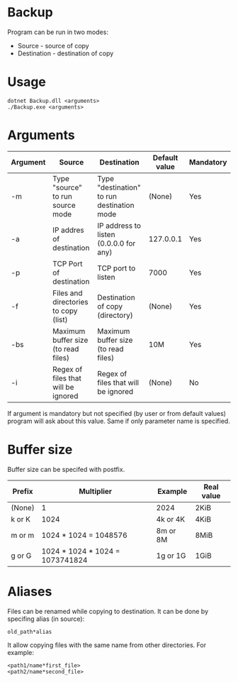 # Backup
Program can be run in two modes:
- Source - source of copy
- Destination - destination of copy
# Usage
```
dotnet Backup.dll <arguments>
./Backup.exe <arguments>
 ```
# Arguments
| Argument | Source | Destination | Default value | Mandatory |
|----------|--------|--------|---------------|-----------|
|-m|Type "source" to run source mode|Type "destination" to run destination mode|(None)|Yes|
|-a|IP addres of destination|IP address to listen (0.0.0.0 for any)|127.0.0.1|Yes|
|-p|TCP Port of destination|TCP port to listen|7000|Yes|
|-f|Files and directories to copy (list)|Destination of copy (directory)|(None)|Yes|
|-bs|Maximum buffer size (to read files)|Maximum buffer size (to read files)|10M|Yes|
|-i|Regex of files that will be ignored|Regex of files that will be ignored|(None)|No|

If argument is mandatory but not specified (by user or from default values) program will ask about this value. Same if only parameter name is specified.

# Buffer size
Buffer size can be specifed with postfix.

|Prefix|Multiplier|Example|Real value|
|------|----------|-------|----------|
|(None)|1|2024|2KiB| 
|k or K|1024|4k or 4K|4KiB|
|m or m|1024 * 1024 = 1048576|8m or 8M|8MiB|
|g or G|1024 * 1024 * 1024 = 1073741824|1g or 1G|1GiB|

# Aliases
Files can be renamed while copying to destination. It can be done by specifing alias (in source): <br/>
```
old_path*alias
```
It allow copying files with the same name from other directories. For example:
```
<path1/name*first_file>
<path2/name*second_file>
```
